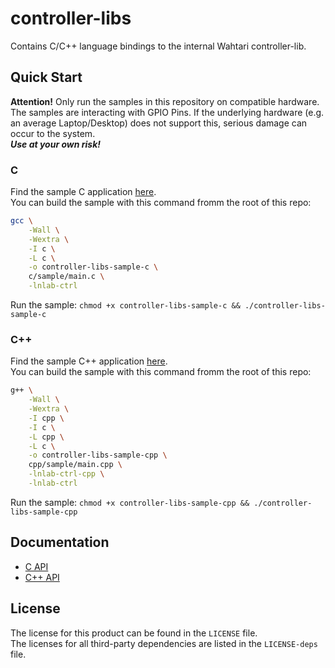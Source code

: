 # controller-libs
Contains C/C++ language bindings to the internal Wahtari controller-lib.  

## Quick Start
**Attention!** Only run the samples in this repository on compatible hardware.  
The samples are interacting with GPIO Pins. If the underlying hardware (e.g. an average Laptop/Desktop) does not support this, serious damage can occur to the system.  
***Use at your own risk!***

### C
Find the sample C application [here](c/sample/main.c).  
You can build the sample with this command fromm the root of this repo:  
```bash
gcc \
    -Wall \
    -Wextra \
    -I c \
    -L c \
    -o controller-libs-sample-c \
    c/sample/main.c \
    -lnlab-ctrl
```
Run the sample: `chmod +x controller-libs-sample-c && ./controller-libs-sample-c`

### C++
Find the sample C++ application [here](cpp/sample/main.cpp).  
You can build the sample with this command fromm the root of this repo:  
```bash
g++ \
    -Wall \
    -Wextra \
    -I cpp \
    -I c \
    -L cpp \
    -L c \
    -o controller-libs-sample-cpp \
    cpp/sample/main.cpp \
    -lnlab-ctrl-cpp \
    -lnlab-ctrl
```
Run the sample: `chmod +x controller-libs-sample-cpp && ./controller-libs-sample-cpp`

## Documentation
- [C API](https://docs.wahtari.io/controller-libs/libnlab-ctrl_8h.html)
- [C++ API](https://docs.wahtari.io/controller-libs/libnlab-ctrl_8hpp.html)

## License
The license for this product can be found in the `LICENSE` file.  
The licenses for all third-party dependencies are listed in the `LICENSE-deps` file.

